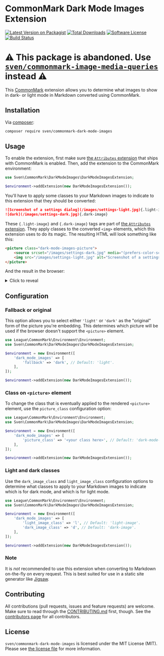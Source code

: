 # CommonMark Dark Mode Images Extension

[![Latest Version on Packagist][ico-version]][link-packagist]
[![Total Downloads][ico-downloads]][link-downloads]
[![Software License][ico-license]](LICENSE.md)
[![Build Status][ico-build]][link-build]

# ⚠️ This package is abandoned. Use [`sven/commonmark-image-media-queries`](https://github.com/svenluijten/commonmark-image-media-queries) instead ⚠️

This [CommonMark](https://commonmark.thephpleague.com) extension allows you to determine what images to show in dark- or 
light mode in Markdown converted using CommonMark.

## Installation
Via [composer](http://getcomposer.org):

```bash
composer require sven/commonmark-dark-mode-images
```

## Usage
To enable the extension, first make sure [the `Attributes` extension](https://commonmark.thephpleague.com/2.4/extensions/attributes/) 
that ships with CommonMark is enabled. Then, add the extension to the CommonMark environment:

```php
use Sven\CommonMark\DarkModeImages\DarkModeImagesExtension;

$environment->addExtension(new DarkModeImagesExtension());
```

You'll have to apply some classes to your Markdown images to indicate to this extension that they should be converted:

```md
![Screenshot of a settings dialog](/images/settings-light.jpg){.light-image}
![dark](/images/settings-dark.jpg){.dark-image}
```

These `{.light-image}` and `{.dark-image}` tags are part of [the `Attributes` extension](https://commonmark.thephpleague.com/2.4/extensions/attributes/). 
They apply classes to the converted `<img>` elements, which this extension uses to do its magic. The resulting HTML will
look something like this:

```html
<picture class="dark-mode-images-picture">
    <source srcset="/images/settings-dark.jpg" media="(prefers-color-scheme: dark)" />
    <img src="/images/settings-light.jpg" alt="Screenshot of a settings dialog"/>
</picture>
```

And the result in the browser:

<details>
    <summary>Click to reveal</summary>

![Side by side](https://github.com/svenluijten/commonmark-dark-mode-images/assets/11269635/b05f3a5d-ea14-463d-956a-43643166c45f)

Or check out [the first blog post I used this on](https://svenluijten.com/posts/enable-intellisense-for-php-extensions-in-phpstorm).
</details>

## Configuration

### Fallback or original
This option allows you to select either `'light'` or `'dark'` as the "original" form of the picture you're embedding. 
This determines which picture will be used if the browser doesn't support the `<picture>` element.

```php
use League\CommonMark\Environment\Environment;
use Sven\CommonMark\DarkModeImages\DarkModeImagesExtension;

$environment = new Environment([
    'dark_mode_images' => [
        'fallback' => 'dark', // Default: 'light'.
    ],
]);

$environment->addExtension(new DarkModeImagesExtension());
```

### Class on `<picture>` element
To change the class that is eventually applied to the rendered `<picture>` element, use the `picture_class` 
configuration option:

```php
use League\CommonMark\Environment\Environment;
use Sven\CommonMark\DarkModeImages\DarkModeImagesExtension;

$environment = new Environment([
    'dark_mode_images' => [
        'picture_class' => '<your class here>', // Default: 'dark-mode-images-picture'.
    ],
]);

$environment->addExtension(new DarkModeImagesExtension());
```

### Light and dark classes
Use the `dark_image_class` and `light_image_class` configuration options to determine what classes to apply to your 
Markdown images to indicate which is for dark mode, and which is for light mode.

```php
use League\CommonMark\Environment\Environment;
use Sven\CommonMark\DarkModeImages\DarkModeImagesExtension;

$environment = new Environment([
    'dark_mode_images' => [
        'light_image_class' => 'l', // Default: 'light-image'.
        'dark_image_class' => 'd', // Default: 'dark-image'.
    ],
]);

$environment->addExtension(new DarkModeImagesExtension());
```

### Note
It is _not_ recommended to use this extension when converting to Markdown on-the-fly on every request. This is best 
suited for use in a static site generator like [Jigsaw](https://jigsaw.tighten.co/).

## Contributing
All contributions (pull requests, issues and feature requests) are welcome. Make sure to read through the 
[CONTRIBUTING.md](CONTRIBUTING.md) first, though. See the [contributors page](../../graphs/contributors) for all 
contributors.

## License
`sven/commonmark-dark-mode-images` is licensed under the MIT License (MIT). Please see [the license file](LICENSE.md) 
for more information.

[ico-version]: https://img.shields.io/packagist/v/sven/commonmark-dark-mode-images.svg?style=flat-square
[ico-license]: https://img.shields.io/badge/license-MIT-green.svg?style=flat-square
[ico-downloads]: https://img.shields.io/packagist/dt/sven/commonmark-dark-mode-images.svg?style=flat-square
[ico-build]: https://img.shields.io/github/actions/workflow/status/svenluijten/commonmark-dark-mode-images/run-tests.yml?branch=main&style=flat-square

[link-packagist]: https://packagist.org/packages/sven/commonmark-dark-mode-images
[link-downloads]: https://packagist.org/packages/sven/commonmark-dark-mode-images
[link-build]: https://github.com/svenluijten/commonmark-dark-mode-images/actions/workflows/run-tests.yml
